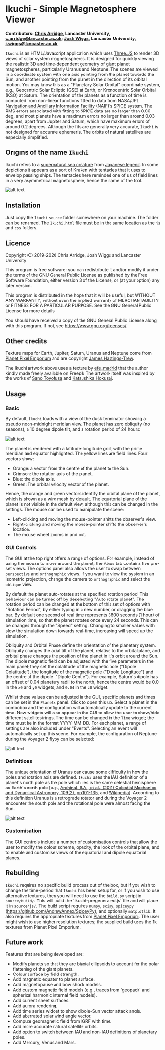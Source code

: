 # Ikuchi - Simple Magnetosphere Viewer #
**Contributors: [Chris Arridge](https://www.lancaster.ac.uk/physics/about-us/people/chris-arridge), Lancaster University, c.arridge@lancaster.ac.uk; [Josh Wiggs](https://www.lancaster.ac.uk/physics/about-us/people/josh-wiggs), Lancaster University, j.wiggs@lancaster.ac.uk**

`Ikuchi` is an HTML/Javascript application which uses [Three.JS](https://threejs.org/) to render 3D views of solar system magnetospheres. It is designed for quickly viewing the realistic 3D and time-dependent geometry of giant planet magnetospheres, particularly Uranus and Neptune. The scenes are viewed in a coordinate system with one axis pointing from the planet towards the Sun, and another pointing from the planet in the direction of its orbital motion. You may know this as a "Planetary Solar Orbital" coordinate system, e.g., Geocentric Solar Ecliptic (GSE) at Earth, or Kronocentric Solar Orbital (KSO) at Saturn. The orientation of the planets as a function of time is computed from non-linear functions fitted to data from NASA/JPL [Navigation and Ancillary Information Facility (NAIF)](https://naif.jpl.nasa.gov/naif/)'s [SPICE](https://naif.jpl.nasa.gov/naif/spiceconcept.html) system. The RMS errors associated with fitting to SPICE data are no larger than 0.06 deg, and most planets have a maximum errors no larger than around 0.03 degrees, apart from Jupiter and Saturn, which have maximum errors of around 0.2 degrees. Although the fits are generally very accurate, `Ikuchi` is not designed for accurate ephemeris. The orbits of natural satellites are especially simplified.

## Origins of the name `Ikuchi`
Ikuchi refers to a [supernatural sea creature](https://en.wikipedia.org/wiki/Ikuchi) from [Japanese legend](https://en.wikipedia.org/wiki/Y%C5%8Dkai). In some depictions it appears as a sort of Kraken with tentacles that it uses to envelop passing ships. The tentacles here reminded one of us of field lines in a very asymmetrical magnetosphere, hence the name of the tool.

![alt text](artwork.png "Artwork illustrating a planetary magnetosphere and sea-scene with one field line extending into a tentacle that plunges in and out of the waves of the sea.")

## Installation
Just copy the `Ikuchi` `source` folder somewhere on your machine. The folder can be renamed. The `Ikuchi.html` file must be in the same location as the `js` and `css` folders.

## Licence
Copyright (C) 2019-2020 Chris Arridge, Josh Wiggs and Lancaster University

This program is free software: you can redistribute it and/or modify it under
the terms of the GNU General Public License as published by the Free Software
Foundation, either version 3 of the License, or (at your option) any later version.

This program is distributed in the hope that it will be useful,
but WITHOUT ANY WARRANTY; without even the implied warranty of
MERCHANTABILITY or FITNESS FOR A PARTICULAR PURPOSE.  See the
GNU General Public License for more details.

You should have received a copy of the GNU General Public License
along with this program.  If not, see <https://www.gnu.org/licenses/>.

## Other credits
Texture maps for Earth, Jupiter, Saturn, Uranus and Neptune come from [Planet Pixel Emporium](http://planetpixelemporium.com/planets.html) and are copyright [James Hastings-Trew](https://twitter.com/jamesht?lang=en).

The Ikuchi artwork above uses a texture by [efe_madrid](https://www.freepik.com/efe-madrid) that the author kindly made freely available on [Freepik](https://www.freepik.com) The artwork itself was inspired by the works of <a href="https://en.wikipedia.org/wiki/Toriyama_Sekien">Sano Toyofusa</a> and <a href="https://en.wikipedia.org/wiki/Hokusai">Katsushika Hokusai</a>.</p>

## Usage
### Basic
By default, `Ikuchi` loads with a view of the dusk terminator showing a pseudo noon-midnight meridian view. The planet has zero obliquity (no seasons), a 10 degree dipole tilt, and a rotation period of 24 hours:

![alt text](default.png "Default view for Ikuchi")

The planet is rendered with a latitude-longitude grid, with the prime meridian and equator highlighted. The yellow lines are field lines. Four vectors show:
* Orange: a vector from the centre of the planet to the Sun.
* Crimson: the rotation axis of the planet.
* Blue: the dipole axis.
* Green: The orbital velocity vector of the planet.

Hence, the orange and green vectors identify the orbital plane of the planet, which is shown as a wire mesh by default. The equatorial plane of the planet is not visible in the default view, although this can be changed in the settings. The mouse can be used to manipulate the scene:
* Left-clicking and moving the mouse-pointer shifts the observer's view.
* Right-clicking and moving the mouse-pointer shifts the observer's location.
* The mouse wheel zooms in and out.

### GUI Controls
The GUI at the top right offers a range of options. For example, instead of using the mouse to move around the planet, the `Views` tab contains five pre-set views. The options panel also allows the user to swap between `perspective` and `orthographic` views. If you want to view the system in an isometric projection, change the camera to `orthographic` and select the `oblique` view.

By default the planet auto-rotates at the specified rotation period. This behaviour can be turned off by deselecting "Auto rotate planet". The rotation period can be changed at the bottom of this set of options with "Rotation Period", by either typing in a new number, or dragging the blue bar. By default one second of real time represents 3600 seconds (1 hour) of simulation time, so that the planet rotates once every 24 seconds. This can be changed through the "Speed" setting. Changing to smaller values with slow the simulation down towards real-time, increasing will speed up the simulation.

Obliquity and Orbital Phase define the orientation of the planetary system. Obliquity changes the axial tilt of the planet, relative to the orbital plane, and orbital phase changes the position of the planet in it's orbit around the Sun. The dipole magnetic field can be adjusted with the five parameters in the main panel; they set the colatitude of the magnetic pole ("Dipole Colatitude"), the longitude of the magnetic pole ("Dipole Longitude") and the centre of the dipole ("Dipole Centre"). For example, Saturn's dipole has an offset of 0.04 planetary radii to the north, hence the centre would be 0.0 in the `x0` and `y0` widgets, and `0.04` in the `z0` widget.

Whilst these values can be adjusted in the GUI, specific planets and times can be set in the `Planets` panel. Click to open this up. Select a planet in the combobox and the configuration will automatically update to the current time. New widgets will also appear in the GUI to allow the user to show/hide different satellites/rings. The time can be changed in the `Time` widget; the time must be in the format YYYY-MM-DD. For each planet, a range of settings are also included under "Events". Selecting an event will automatically set up this scene. For example, the configuration of Neptune during the Voyager 2 flyby can be selected:

![alt text](neptune.png "Viewing Neptune at the time of writing; the view has been set to oblique using the 'Views' panel")

### Definitions
The unique orientation of Uranus can cause some difficulty in how the poles and rotation axis are defined. `Ikuchi` uses the IAU definition of a planet's north pole as the pole which lies is the same celestial hemisphere as Earth's north pole [e.g., [Archinal, B.A., et al., (2011) Celestial Mechanics and Dynamical Astronomy, 109(2), pp.101-135](https://link.springer.com/article/10.1007%2Fs10569-010-9320-4), and [Wikipedia](https://en.wikipedia.org/wiki/Poles_of_astronomical_bodies)]. According to this definition Uranus is a retrograde rotator and during the Voyager 2 encounter the south pole and the rotational pole were almost facing the Sun.

![alt text](uranus.png "Viewing Uranus at the Voyager 2 flyby")

### Customisation
The GUI controls include a number of customisation controls that allow the user to modify the colour scheme, opacity, the look of the orbital plane, and to enable and customise views of the equatorial and dipole equatorial planes.

## Rebuilding
`Ikuchi` requires no specific build process out of the box, but if you wish to change the time-period that `Ikuchi` has been setup for, or if you wish to use alternative textures, then you will need to use the `build.py` script in `source/build/`. This will build the 'ikuchi-pregenerated.js' file and will place it in `source/js/`. The build script requires `numpy`, `scipy`, `spiceypy` (https://github.com/AndrewAnnex/SpiceyPy), and optionally `matplotlib`. It also requires the appropriate textures from [Planet Pixel Emporium](http://planetpixelemporium.com/planets.html). The user might wish to use higher resolution textures; the supplied build uses the 1k textures from Planet Pixel Emporium.

## Future work
Features that are being developed are:
* Modify planets so that they are biaxial ellipsoids to account for the polar flattening of the giant planets.
* Colour surface by field strength.
* Add magnetic equator to planet surface.
* Add magnetopause and bow shock models.
* Add custom magnetic field models (e.g., traces from 'geopack' and spherical harmonic internal field models).
* Add current sheet surfaces.
* Add aurora rendering.
* Add time series widget to show dipole-Sun vector attack angle.
* Add aberrated solar wind angle vector.
* Compute geomagnetic field from IGRF with time.
* Add more accurate natural satellite orbits.
* Add option to switch between IAU and non-IAU definitions of planetary poles.
* Add Mercury, Venus and Mars.
